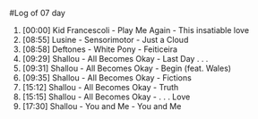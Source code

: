 #Log of 07 day

1. [00:00] Kid Francescoli - Play Me Again - This insatiable love
1. [08:55] Lusine - Sensorimotor - Just a Cloud
1. [08:58] Deftones - White Pony - Feiticeira
1. [09:29] Shallou - All Becomes Okay - Last Day . . .
1. [09:31] Shallou - All Becomes Okay - Begin (feat. Wales)
1. [09:35] Shallou - All Becomes Okay - Fictions
1. [15:12] Shallou - All Becomes Okay - Truth
1. [15:15] Shallou - All Becomes Okay - . . . Love
1. [17:30] Shallou - You and Me - You and Me
